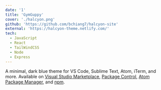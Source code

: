 ```yaml
---
date: '1'
title: 'GymGuppy'
cover: './halcyon.png'
github: 'https://github.com/bchiang7/halcyon-site'
external: 'https://halcyon-theme.netlify.com/'
tech:
  - JavaScript
  - React
  - TailWindCSS
  - Node
  - Express
---
```


A minimal, dark blue theme for VS Code, Sublime Text, Atom, iTerm, and more. Available on [Visual Studio Marketplace](https://marketplace.visualstudio.com/items?itemName=brittanychiang.halcyon-vscode), [Package Control](https://packagecontrol.io/packages/Halcyon%20Theme), [Atom Package Manager](https://atom.io/themes/halcyon-syntax), and [npm](https://www.npmjs.com/package/hyper-halcyon-theme).
